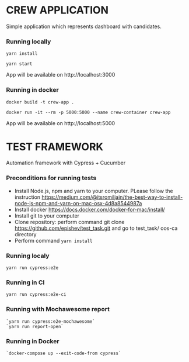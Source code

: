 # CREW APPLICATION

Simple application which represents dashboard with candidates.

### Running locally
`yarn install`

`yarn start`

App will be available on http://localhost:3000


### Running in docker
`docker build -t crew-app .`

`docker run -it --rm -p 5000:5000 --name crew-container crew-app`

App will be available on http://localhost:5000

# TEST FRAMEWORK
 Automation framework with Cypress + Cucumber
 
### Preconditions for running tests
 - Install Node.js, npm and yarn to your computer. PLease follow the instruction
 https://medium.com/@itsromiljain/the-best-way-to-install-node-js-npm-and-yarn-on-mac-osx-4d8a8544987a
 - Install docker https://docs.docker.com/docker-for-mac/install/
 - Install git to your computer
 - Clone repository: perform command git clone https://github.com/epishev/test_task.git and go to test_task/
oos-ca directory
 - Perform command `yarn install`
 
### Running localy
  `yarn run cypress:e2e`
  
### Running in CI
   `yarn run cypress:e2e-ci`
### Running with Mochawesome report
    `yarn run cypress:e2e-mochawesome`
    `yarn run report-open`
    
### Running in Docker 
    `docker-compose up --exit-code-from cypress`
